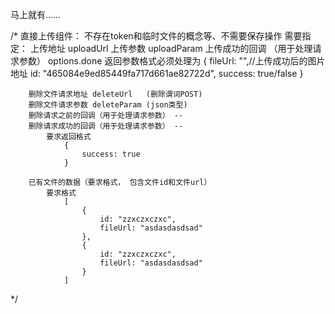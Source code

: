 马上就有……


/*
    直接上传组件： 不存在token和临时文件的概念等、不需要保存操作
    需要指定：
        上传地址 uploadUrl
        上传参数 uploadParam
        上传成功的回调 （用于处理请求参数）  options.done
            返回参数格式必须处理为 
                {
                    fileUrl: "",//上传成功后的图片地址
                    id: "465084e9ed85449fa717d661ae82722d",
                    success: true/false
                }

        删除文件请求地址 deleteUrl   (删除谓词POST)
        删除文件请求参数 deleteParam (json类型)
        删除请求之前的回调（用于处理请求参数） --
        删除请求成功的回调（用于处理请求参数） --
            要求返回格式 
                {
                    success: true
                }

        已有文件的数据（要求格式， 包含文件id和文件url）
            要求格式
                [
                    {
                        id: "zzxczxczxc",
                        fileUrl: "asdasdasdsad"
                    },
                    {
                        id: "zzxczxczxc",
                        fileUrl: "asdasdasdsad"
                    }
                ]

*/

